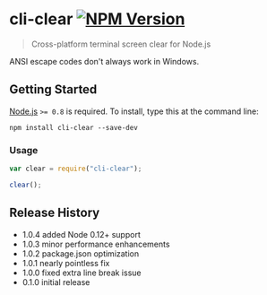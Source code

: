 # cli-clear [![NPM Version](https://img.shields.io/npm/v/cli-clear.svg)](https://npmjs.org/package/cli-clear)

> Cross-platform terminal screen clear for Node.js

ANSI escape codes don't always work in Windows.

## Getting Started
[Node.js](http://nodejs.org/) `>= 0.8` is required. To install, type this at the command line:
```
npm install cli-clear --save-dev
```

### Usage
```js
var clear = require("cli-clear");

clear();
```

## Release History
* 1.0.4 added Node 0.12+ support
* 1.0.3 minor performance enhancements
* 1.0.2 package.json optimization
* 1.0.1 nearly pointless fix
* 1.0.0 fixed extra line break issue
* 0.1.0 initial release
